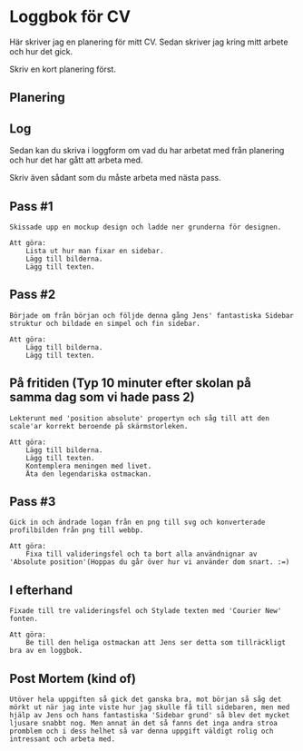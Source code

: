 # Loggbok för CV

Här skriver jag en planering för mitt CV.
Sedan skriver jag kring mitt arbete och hur det gick.

Skriv en kort planering först.

## Planering

## Log

Sedan kan du skriva i loggform om vad du har arbetat med från planering och hur det har gått att arbeta med.

Skriv även sådant som du måste arbeta med nästa pass.

## Pass #1

    Skissade upp en mockup design och ladde ner grunderna för designen.

    Att göra:
        Lista ut hur man fixar en sidebar.
        Lägg till bilderna.
        Lägg till texten.

## Pass #2

    Började om från början och följde denna gång Jens' fantastiska Sidebar struktur och bildade en simpel och fin sidebar.

    Att göra:
        Lägg till bilderna.
        Lägg till texten.

## På fritiden (Typ 10 minuter efter skolan på samma dag som vi hade pass 2)

    Lekterunt med 'position absolute' propertyn och såg till att den scale'ar korrekt beroende på skärmstorleken.

    Att göra:
        Lägg till bilderna.
        Lägg till texten.
        Kontemplera meningen med livet.
        Äta den legendariska ostmackan.

## Pass #3

    Gick in och ändrade logan från en png till svg och konverterade profilbilden från png till webbp.

    Att göra:
        Fixa till valideringsfel och ta bort alla användnignar av 'Absolute position'(Hoppas du går över hur vi använder dom snart. :=)

## I efterhand

    Fixade till tre valideringsfel och Stylade texten med 'Courier New' fonten.

    Att göra:
        Be till den heliga ostmackan att Jens ser detta som tillräckligt bra av en loggbok.

## Post Mortem (kind of)

    Utöver hela uppgiften så gick det ganska bra, mot början så såg det mörkt ut när jag inte viste hur jag skulle få till sidebaren, men med hjälp av Jens och hans fantastiska 'Sidebar grund' så blev det mycket ljusare snabbt nog. Men annat än det så fanns det inga andra stroa promblem och i dess helhet så var denna uppgift väldigt rolig och intressant och arbeta med.
